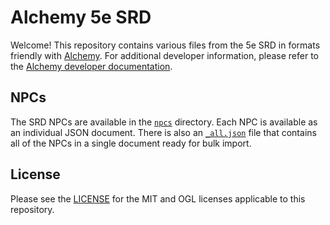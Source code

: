 # Alchemy 5e SRD

Welcome! This repository contains various files from the 5e SRD in formats friendly with [Alchemy](https://alchemyrpg.com). For additional developer information, please refer to the [Alchemy developer documentation](https://alchemyrpg.github.io/slate).

## NPCs

The SRD NPCs are available in the [`npcs`](/npcs) directory. Each NPC is available as an individual JSON document. There is also an [`_all.json`](/npcs/_all.json) file that contains all of the NPCs in a single document ready for bulk import.

## License

Please see the [LICENSE](./LICENSE) for the MIT and OGL licenses applicable to this repository.
